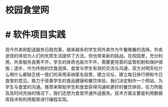 # 校园食堂网
# # 软件项目实践
现今外卖和配送服务日趋完善，越来越多的学生将外卖作为午餐晚餐的选择。外卖途径的体验为人们的优质生活提供了方法，但也带来新的挑战。在校园里，充分利用，外卖服务良莠不齐，学生的体质也层次不齐，需要更完善的监管机制和保护措施；逐步，作为传统的饮食选择，食堂与学生有效的交流与沟通，双方对明天吃什么喝什么都缺乏统一我们的采用采纳匿名投票，建立论坛，建立每日排行榜和今日食堂的意见。致力于改善学生的食品健康和餐饮体验，我们决定制作一个网站，为学生与食堂的沟通。推荐来帮助学生和食堂获得沟通和更好的餐饮体验，在力所能及及时间充裕的情况下，我们还想为食堂开通外送服务。技术方面主要是利用数据库技术和利用框架进行编程实现。
